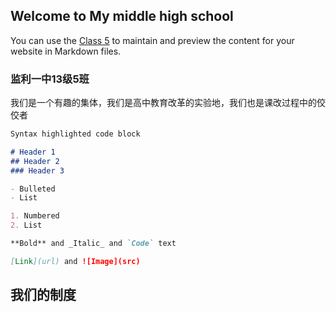 ## Welcome to My middle high school
You can use the [Class 5](https://github.com/logTXT/JianLiYiZhon10-5) to maintain and preview the content for your website in Markdown files.

### 监利一中13级5班

我们是一个有趣的集体，我们是高中教育改革的实验地，我们也是课改过程中的佼佼者

```markdown
Syntax highlighted code block

# Header 1
## Header 2
### Header 3

- Bulleted
- List

1. Numbered
2. List

**Bold** and _Italic_ and `Code` text

[Link](url) and ![Image](src)
``` 

## 我们的制度
